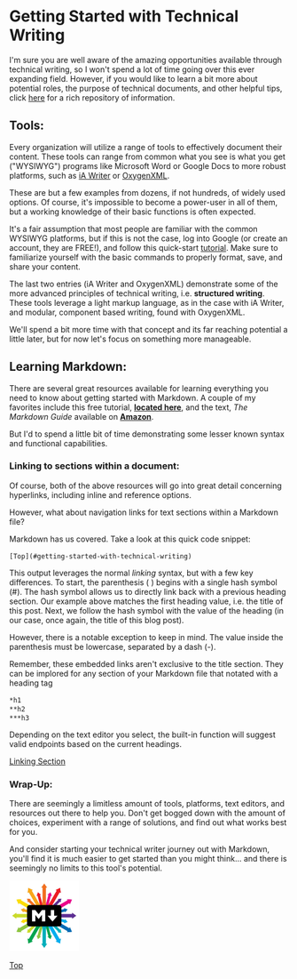 # Getting Started with Technical Writing

I'm sure you are well aware of the amazing opportunities available through technical writing, so I won't spend a lot of time going over this ever expanding field. However, if you would like to learn a bit more about potential roles, the purpose of technical documents, and other helpful tips, click [here](https://idratherbewriting.com/) for a rich repository of information.  

## Tools:

Every organization will utilize a range of tools to effectively document their content. These tools can range from common what you see is what you get ("WYSIWYG") programs like Microsoft Word or Google Docs to more robust platforms, such as [iA Writer](https://ia.net/writer) or [OxygenXML](https://www.oxygenxml.com/).  

These are but a few examples from dozens, if not hundreds, of widely used options. Of course, it's impossible to become a power-user in all of them, but a working knowledge of their basic functions is often expected.  

It's a fair assumption that most people are familiar with the common WYSIWYG platforms, but if this is not the case, log into Google (or create an account, they are FREE!), and follow this quick-start [tutorial](https://support.google.com/docs/answer/7068618?hl=en&co=GENIE.Platform%3DDesktop&oco=0). Make sure to familiarize yourself with the basic commands to properly format, save, and share your content. 

The last two entries (iA Writer and OxygenXML) demonstrate some of the more advanced principles of technical writing, i.e. **structured writing**. These tools leverage a light markup language, as in the case with iA Writer, and modular, component based writing, found with OxygenXML.  

We'll spend a bit more time with that concept and its far reaching potential a little later, but for now let's focus on something more manageable.

## Learning Markdown:

There are several great resources available for learning everything you need to know about getting started with Markdown. A couple of my favorites include this free tutorial, [**located here**](https://www.markdowntutorial.com/lesson/1/), and the text, *The Markdown Guide* available on [**Amazon**](https://www.amazon.com/Markdown-Guide-Matt-Cone-ebook/dp/B07G7JB641/ref=sr_1_1?crid=V3PPDG97Z61J&keywords=markdown+guide&qid=1678321060&sprefix=markdown+guid%2Caps%2C183&sr=8-1). 

But I'd to spend a little bit of time demonstrating some lesser known syntax and functional capabilities.

### Linking to sections within a document: 
Of course, both of the above resources will go into great detail concerning hyperlinks, including inline and reference options. 

However, what about navigation links for text sections within a Markdown file?

Markdown has us covered. Take a look at this quick code snippet:

~~~ 
[Top](#getting-started-with-technical-writing)
~~~

This output leverages the normal *linking* syntax, but with a few key differences. To start, the parenthesis ( ) begins with a single hash symbol (#). The hash symbol allows us to directly link back with a previous heading section. Our example above matches the first heading value, i.e. the title of this post. Next, we follow the hash symbol with the value of the heading (in our case, once again, the title of this blog post).

However, there is a notable exception to keep in mind. The value inside the parenthesis must be lowercase, separated by a dash (-).

Remember, these embedded links aren't exclusive to the title section. They can be implored for any section of your Markdown file that notated with a heading tag

~~~
*h1
**h2
***h3 
~~~

Depending on the text editor you select, the built-in function will suggest valid endpoints based on the current headings. 

[Linking Section](#linking-to-sections-within-a-document)

### Wrap-Up: 
There are seemingly a limitless amount of tools, platforms, text editors, and resources out there to help you. Don't get bogged down with the amount of choices, experiment with a range of solutions, and find out what works best for you.

And consider starting your technical writer journey out with Markdown, you'll find it is much easier to get started than you might think... and there is seemingly no limits to this tool's potential. 

<img src="https://raw.githubusercontent.com/grassLEE/grassleeblog/main/images/markdown.jpg" width="25%" height="25%">

[Top](#getting-started-with-technical-writing)
